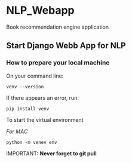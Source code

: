 # NLP_Webapp
Book recommendation engine application


## Start Django Webb App for NLP

### How to prepare your local machine

On your command line:

```command
venv --version
```

If there appears an error, run:

```command
pip install venv
```

To start the virtual environment

_For MAC_

```command
python -m venev env
```


IMPORTANT: **Never forget to git pull**